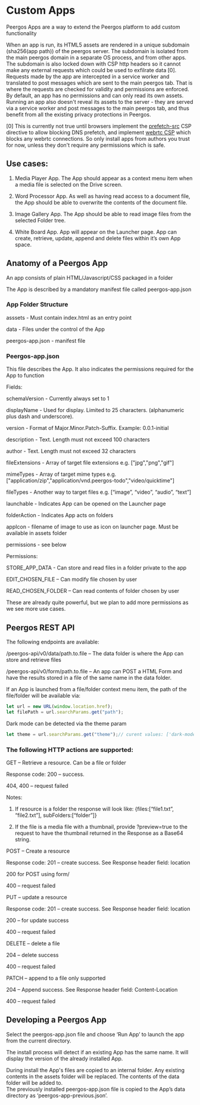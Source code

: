 # Custom Apps

Peergos Apps are a way to extend the Peergos platform to add custom functionality

When an app is run, its HTML5 assets are rendered in a unique subdomain (sha256(app path)) of the peergos server. The subdomain is isolated from the main peergos domain in a separate OS process, and from other apps. The subdomain is also locked down with CSP http headers so it cannot make any external requests which could be used to exfilrate data [0]. Requests made by the app are intercepted in a service worker and translated to post messages which are sent to the main peergos tab. That is where the requests are checked for validity and permissions are enforced. By default, an app has no permissions and can only read its own assets. Running an app also doesn't reveal its assets to the server - they are served via a service worker and post messages to the main peergos tab, and thus benefit from all the existing privacy protections in Peergos.

[0] This is currently not true until browsers implement the [prefetch-src](https://caniuse.com/mdn-http_headers_csp_content-security-policy_prefetch-src) CSP directive to allow blocking DNS prefetch, and implement [webrtc CSP](https://github.com/w3c/webappsec-csp/issues/92) which blocks any webrtc connections. So only install apps from authors you trust for now, unless they don't require any permissions which is safe.

## Use cases:
1. Media Player App. The App should appear as a context menu item when a media file is selected on the Drive screen.

1. Word Processor App. As well as having read access to a document file, the App should be able to overwrite the contents of the document file.

1. Image Gallery App. The App should be able to read image files from the selected Folder tree.

1. White Board App. App will appear on the Launcher page. App can create, retrieve, update, append and delete files within it’s own App space.
    

## Anatomy of a Peergos App

An app consists of plain HTML/Javascript/CSS packaged in a folder

The App is described by a mandatory manifest file called peergos-app.json

### App Folder Structure

asssets					- Must contain index.html as an entry point

data					- Files under the control of the App

peergos-app.json		- manifest file 
    

### Peergos-app.json

This file describes the App. It also indicates the permissions required for the App to function

Fields:

schemaVersion	- Currently always set to 1

displayName		- Used for display.  Limited to 25 characters. (alphanumeric plus dash and underscore).

version			- Format of Major.Minor.Patch-Suffix. Example: 0.0.1-initial

description		- Text. Length must not exceed 100 characters

author			- Text. Length must not exceed 32 characters
    		
fileExtensions	- Array of target file extensions e.g. ["jpg","png","gif"]

mimeTypes		- Array of target mime types e.g. ["application/zip","application/vnd.peergos-todo","video/quicktime"]

fileTypes		- Another way to target files e.g. [“image”, “video”, “audio”, “text”]

launchable		- Indicates App can be opened on the Launcher page

folderAction	- Indicates App acts on folders

appIcon			- filename of image to use as icon on launcher page. Must be available in assets folder

permissions		- see below

Permissions:

STORE_APP_DATA	- Can store and read files in a folder private to the app

EDIT_CHOSEN_FILE – Can modify file chosen by user

READ_CHOSEN_FOLDER – Can read contents of folder chosen by user

These are already quite powerful, but we plan to add more permissions as we see more use cases.

## Peergos REST API

The following endpoints are available:

/peergos-api/v0/data/path.to.file – The data folder is where the App can store and retrieve files

/peergos-api/v0/form/path.to.file – An app can POST a HTML Form and have the results stored in a file of the same name in the data folder.

If an App is launched from a file/folder context menu item, the path of the file/folder will be available via:

```js
let url = new URL(window.location.href);
let filePath = url.searchParams.get("path");
```

 Dark mode can be detected via the theme param
 
 ```js
 let theme = url.searchParams.get("theme");// curent values: ['dark-mode', '']
 ```
 
### The following HTTP actions are supported:

GET – Retrieve a resource. Can be a file or folder

Response code: 200 – success. 

404, 400 – request failed

Notes:

1. If resource is a folder the response will look like: {files:[“file1.txt”, “file2.txt”], subFolders:[“folder”]}

1. If the file is a media file with a thumbnail, provide ?preview=true to the request to have the thumbnail returned in the Response as a Base64 string.

POST – Create a resource

Response code: 201 – create success. See Response header field: location

200 for POST using form/

400 – request failed

PUT – update a resource

Response code: 201 – create success. See Response header field: location

200 – for update success

400 – request failed

DELETE – delete a file

204 – delete success

400 – request failed

PATCH – append to a file only supported

204 – Append success. See Response header field: Content-Location

400 – request failed

## Developing a Peergos App

Select the peergos-app.json file and choose ‘Run App’ to launch the app from the current directory. 

The install process will detect if an existing App has the same name. 
It will display the version of the already installed App. 

During install the App's files are copied to an internal folder. Any existing contents in the assets folder will be replaced. 
The contents of the data folder will be added to.  
The previously installed peergos-app.json file is copied to the App’s data directory as ‘peergos-app-previous.json’. 


